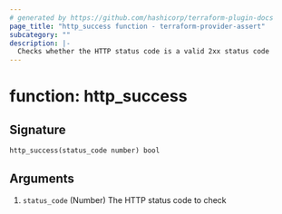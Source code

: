 ```yaml
---
# generated by https://github.com/hashicorp/terraform-plugin-docs
page_title: "http_success function - terraform-provider-assert"
subcategory: ""
description: |-
  Checks whether the HTTP status code is a valid 2xx status code
---
```


# function: http_success





## Signature

<!-- signature generated by tfplugindocs -->
```text
http_success(status_code number) bool
```

## Arguments

<!-- arguments generated by tfplugindocs -->
1. `status_code` (Number) The HTTP status code to check


